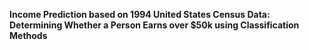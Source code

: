 **Income Prediction based on 1994 United States Census Data:
Determining Whether a Person Earns over $50k using Classification
Methods**

